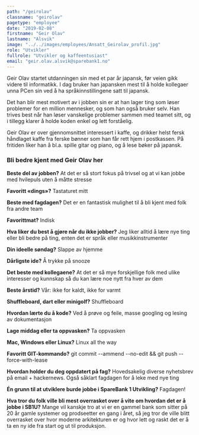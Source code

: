 ```yaml
---
path: "/geirolav"
classname: "geirolav"
pagetype: "employee"
date: "2019-02-08"
firstname: "Geir Olav"
lastname: "Alsvik"
image: "../../images/employees/Ansatt_Geirolav_profil.jpg"
role: "Utvikler"
fullrole: "Utvikler og kaffeentusiast"
email: "geir.olav.alsvik@sparebank1.no"
---
```


Geir Olav startet utdanningen sin med et par år japansk, før veien gikk videre til informatikk. I dag bruker han japansken mest til å holde kollegaer unna PCen sin ved å ha språkinnstillingene satt til japansk.

Det han blir mest motivert av i jobben sin er at han lager ting som løser problemer for en million mennesker, og som han også bruker selv. Han trives best når han løser vanskelige problemer sammen med teamet sitt, og i tillegg klarer å holde koden enkel og lett forståelig.

Geir Olav er over gjennomsnittet interessert i kaffe, og drikker helst fersk håndlaget kaffe fra ferske bønner som han får rett hjem i postkassen. På fritiden liker han å bl.a. spille gitar og piano, og å lese bøker på japansk.

### Bli bedre kjent med Geir Olav her

<div class="info-content__questions">

**Beste del av jobben?**
At det er så stort fokus på trivsel og at vi kan jobbe med hvilepuls uten å måtte stresse

**Favoritt «dings»?**
Tastaturet mitt

**Beste med fagdagen?**
Det er en fantastisk mulighet til å bli kjent med folk fra andre team

**Favorittmat?**
Indisk

**Hva liker du best å gjøre når du ikke jobber?**
Jeg liker alltid å lære nye ting eller bli bedre på ting, enten det er språk eller musikkinstrumenter

**Din ideelle søndag?**
Slappe av hjemme

**Dårligste ide?**
Å trykke på snooze

**Det beste med kollegaene?**
At det er så mye forskjellige folk med ulike interesser og kunnskap så du kan lære noe nytt fra hver av dem

**Beste årstid?**
Vår: ikke for kaldt, ikke for varmt

**Shuffleboard, dart eller minigolf?**
Shuffleboard

**Hvordan lærte du å kode?**
Ved å prøve og feile, masse googling og lesing av dokumentasjon

**Lage middag eller ta oppvasken?**
Ta oppvasken

**Mac, Windows eller Linux?**
Linux all the way

**Favoritt GIT-kommando?**
git commit --ammend --no-edit && git push --force-with-lease

**Hvordan holder du deg oppdatert på fag?**
Hovedsakelig diverse nyhetsbrev på email + hackernews. Også såklart fagdagen for å leke med nye ting

**Én grunn til at utviklere burde jobbe i SpareBank 1 Utvikling?**
Fagdagen!

**Hva tror du folk ville bli mest overrasket over å vite om hvordan det er å jobbe i SB1U?**
Mange vil kanskje tro at vi er en gammel bank som sitter på 20 år gamle systemer og prodseetter en gang i året, så jeg tror de ville blitt overrasket over hvor moderne arkitekturen er og hvor lett og raskt det er å ta en ny ide fra start og ut til produksjon.

</div>